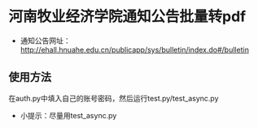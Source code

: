 # 河南牧业经济学院通知公告批量转pdf
- 通知公告网址：http://ehall.hnuahe.edu.cn/publicapp/sys/bulletin/index.do#/bulletin
## 使用方法
在auth.py中填入自己的账号密码，然后运行test.py/test_async.py
- 小提示：尽量用test_async.py
